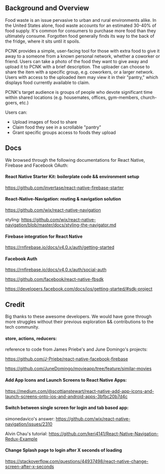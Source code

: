## Background and Overview

Food waste is an issue pervasive to urban and rural environments alike. In the United States alone, food waste accounts for an estimated 30-40% of food supply. It's common for consumers to purchase more food than they ultimately consume. Forgotten food generally finds its way to the back of the fridge, where it sits until it spoils.

PCNK provides a simple, user-facing tool for those with extra food to give it away to a someone from a known personal network, whether a coworker or friend. Users can take a photo of the food they want to give away and upload it to PCNK with a brief description. The uploader can choose to share the item with a specific group, e.g. coworkers, or a larger network. Users with access to the uploaded item may view it in their "pantry," which displays food currently available to claim.

PCNK's target audience is groups of people who devote significant time within shared locations (e.g. housemates, offices, gym-members, church-goers, etc.)

Users can:
  * Upload images of food to share
  * Claim food they see in a scrollable "pantry"
  * Grant specific groups access to foods they upload

## Docs
We browsed through the following documentations for React Native, Firebase and Facebook OAuth:

#### React Native Starter Kit: boilerplate code && environment setup
https://github.com/invertase/react-native-firebase-starter

#### React-Native-Navigation: routing & navigation solution
https://github.com/wix/react-native-navigation

styling:
https://github.com/wix/react-native-navigation/blob/master/docs/styling-the-navigator.md

#### Firebase integration for React Native
https://rnfirebase.io/docs/v4.0.x/auth/getting-started

#### Facebook Auth
https://rnfirebase.io/docs/v4.0.x/auth/social-auth

https://github.com/facebook/react-native-fbsdk

https://developers.facebook.com/docs/ios/getting-started/#sdk-project

## Credit
Big thanks to these awesome developers. We would have gone through more struggles without their previous exploration && contributions to the tech community.

#### store, actions, reducers:
reference to code from James Priebe's and June Domingo's projects:

https://github.com/J-Priebe/react-native-facebook-firebase

https://github.com/JuneDomingo/movieapp/tree/feature/similar-movies

#### Add App Icons and Launch Screens to React Native Apps:
https://medium.com/@scottianstewart/react-native-add-app-icons-and-launch-screens-onto-ios-and-android-apps-3bfbc20b7d4c

#### Switch between single screen for login and tab based app:
simonedavico's answer: https://github.com/wix/react-native-navigation/issues/2310

Alvin Chau's tutorial: https://github.com/keri4141/React-Native-Navigation-Redux-Example

#### Change Splash page to login after X seconds of loading

https://stackoverflow.com/questions/44937498/react-native-change-screen-after-x-seconds
